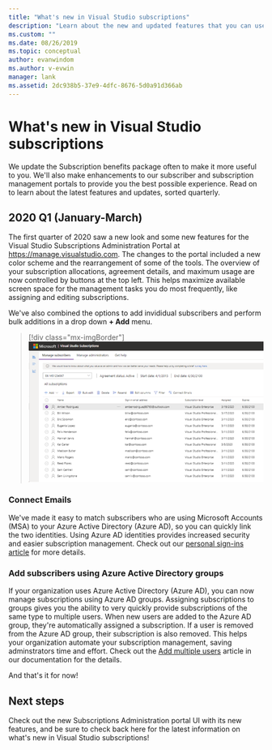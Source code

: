 ```yaml
---
title: "What's new in Visual Studio subscriptions"
description: "Learn about the new and updated features that you can use to manage Visual Studio subscriptions."
ms.custom: ""
ms.date: 08/26/2019
ms.topic: conceptual
author: evanwindom
ms.author: v-evwin
manager: lank
ms.assetid: 2dc938b5-37e9-4dfc-8676-5d0a91d366ab
---
```

# What&#39;s new in Visual Studio subscriptions

We update the Subscription benefits package often to make it more useful to you. We'll also make enhancements to our subscriber and subscription management portals to provide you the best possible experience.  Read on to learn about the latest features and updates, sorted quarterly.

## 2020 Q1 (January-March)

The first quarter of 2020 saw a new look and some new features for the Visual Studio Subscriptions Administration Portal at https://manage.visualstudio.com. The changes to the portal included a new color scheme and the rearrangement of some of the tools.  The overview of your subscription allocations, agreement details, and maximum usage are now controlled by buttons at the top left.  This helps maximize available screen space for the management tasks you do most frequently, like assigning and editing subscriptions.  

We've also combined the options to add invididual subscribers and perform bulk additions in a drop down **+ Add** menu. 

   > [!div class="mx-imgBorder"]
   > ![The new UI for the Subscriptions Administration portal](_img/whats-new/new-admin-ui.png)

### Connect Emails
We've made it easy to match subscribers who are using Microsoft Accounts (MSA) to your Azure Active Directory (Azure AD), so you can quickly link the two identities.  Using Azure AD identities provides increased security and easier subscription management.  Check out our [personal sign-ins article](personal-email-sign-ins.md) for more details. 

### Add subscribers using Azure Active Directory groups
If your organization uses Azure Active Directory (Azure AD), you can now manage subscriptions using Azure AD groups.  Assigning subscriptions to groups gives you the ability to very quickly provide subscriptions of the same type to multiple users.  When new users are added to the Azure AD group, they're automatically assigned a subscription.  If a user is removed from the Azure AD group, their subscription is also removed.  This helps your organization automate your subscription management, saving adminstrators time and effort.  Check out the [Add multiple users](https://docs.microsoft.com/visualstudio/subscriptions/assign-license-bulk#use-azure-active-directory-groups-to-assign-subscriptions) article in our documentation for the details. 

And that's it for now!

## Next steps
Check out the new Subscriptions Administration portal UI with its new features, and be sure to check back here for the latest information on what's new in Visual Studio subscriptions!